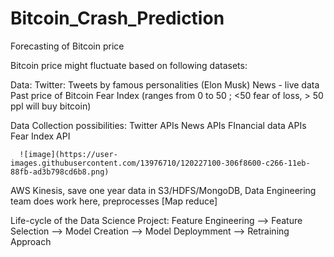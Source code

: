 # Bitcoin_Crash_Prediction
Forecasting of Bitcoin price

Bitcoin price might fluctuate based on following datasets:

Data: Twitter:
      Tweets by famous personalities (Elon Musk)
      News - live data
      Past price of Bitcoin
      Fear Index (ranges from 0 to 50 ; <50 fear of loss, > 50 ppl will buy bitcoin)
      
Data Collection possibilities:
      Twitter APIs
      News APIs
      FInancial data APIs
      Fear Index API
      
      ![image](https://user-images.githubusercontent.com/13976710/120227100-306f8600-c266-11eb-88fb-ad3b798cd6b8.png)
      
AWS Kinesis, save one year data in S3/HDFS/MongoDB, Data Engineering team does work here, preprocesses [Map reduce]

Life-cycle of the Data Science Project:
      Feature Engineering --> Feature Selection --> Model Creation --> Model Deploymment --> Retraining Approach
      
      



